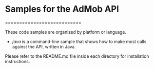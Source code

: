 # Samples for the AdMob API
===========================

These code samples are organized by platform or language.
* *java* is a command-line sample that shows how to make most calls against the API, written in Java.


Please refer to the README.md file inside each directory for installation instructions.
